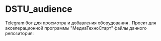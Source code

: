 # DSTU_audience
Telegram бот для просмотра и добавления оборудования . Проект для акселерационной программы "МедиаТехноСтарт"
файлы данного репозитория: 
